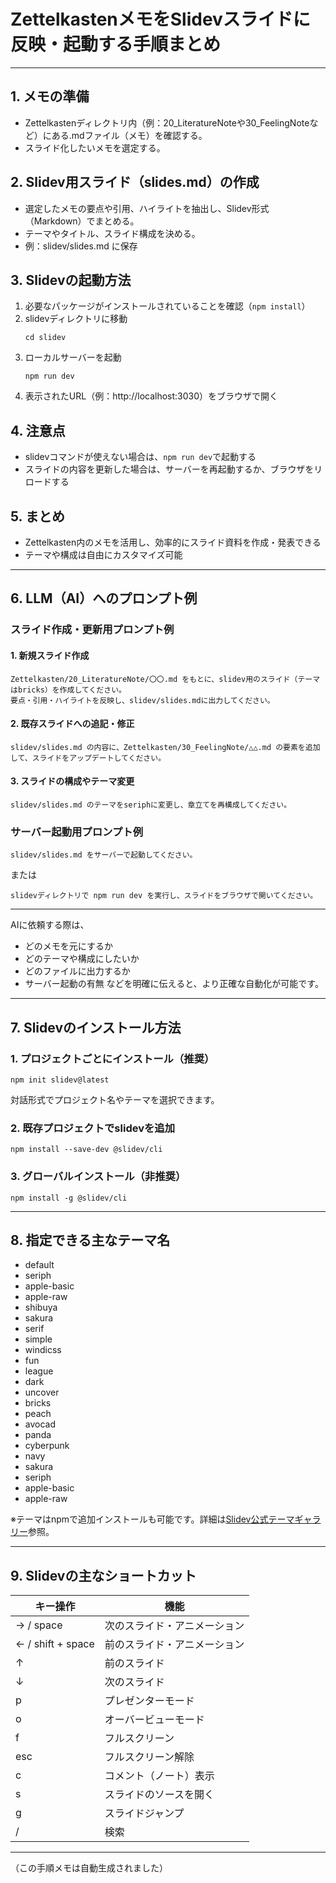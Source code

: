 # ZettelkastenメモをSlidevスライドに反映・起動する手順まとめ

---

## 1. メモの準備

- Zettelkastenディレクトリ内（例：20_LiteratureNoteや30_FeelingNoteなど）にある.mdファイル（メモ）を確認する。
- スライド化したいメモを選定する。

## 2. Slidev用スライド（slides.md）の作成

- 選定したメモの要点や引用、ハイライトを抽出し、Slidev形式（Markdown）でまとめる。
- テーマやタイトル、スライド構成を決める。
- 例：slidev/slides.md に保存

## 3. Slidevの起動方法

1. 必要なパッケージがインストールされていることを確認（`npm install`）
2. slidevディレクトリに移動
   ```
   cd slidev
   ```
3. ローカルサーバーを起動
   ```
   npm run dev
   ```
4. 表示されたURL（例：http://localhost:3030）をブラウザで開く

## 4. 注意点
- slidevコマンドが使えない場合は、`npm run dev`で起動する
- スライドの内容を更新した場合は、サーバーを再起動するか、ブラウザをリロードする

## 5. まとめ
- Zettelkasten内のメモを活用し、効率的にスライド資料を作成・発表できる
- テーマや構成は自由にカスタマイズ可能

---

## 6. LLM（AI）へのプロンプト例

### スライド作成・更新用プロンプト例

#### 1. 新規スライド作成
```
Zettelkasten/20_LiteratureNote/〇〇.md をもとに、slidev用のスライド（テーマはbricks）を作成してください。
要点・引用・ハイライトを反映し、slidev/slides.mdに出力してください。
```

#### 2. 既存スライドへの追記・修正
```
slidev/slides.md の内容に、Zettelkasten/30_FeelingNote/△△.md の要素を追加して、スライドをアップデートしてください。
```

#### 3. スライドの構成やテーマ変更
```
slidev/slides.md のテーマをseriphに変更し、章立てを再構成してください。
```

### サーバー起動用プロンプト例

```
slidev/slides.md をサーバーで起動してください。
```
または
```
slidevディレクトリで npm run dev を実行し、スライドをブラウザで開いてください。
```

---

AIに依頼する際は、
- どのメモを元にするか
- どのテーマや構成にしたいか
- どのファイルに出力するか
- サーバー起動の有無
などを明確に伝えると、より正確な自動化が可能です。

---

## 7. Slidevのインストール方法

### 1. プロジェクトごとにインストール（推奨）
```
npm init slidev@latest
```
対話形式でプロジェクト名やテーマを選択できます。

### 2. 既存プロジェクトでslidevを追加
```
npm install --save-dev @slidev/cli
```

### 3. グローバルインストール（非推奨）
```
npm install -g @slidev/cli
```

---

## 8. 指定できる主なテーマ名

- default
- seriph
- apple-basic
- apple-raw
- shibuya
- sakura
- serif
- simple
- windicss
- fun
- league
- dark
- uncover
- bricks
- peach
- avocad
- panda
- cyberpunk
- navy
- sakura
- seriph
- apple-basic
- apple-raw

※テーマはnpmで追加インストールも可能です。詳細は[Slidev公式テーマギャラリー](https://sli.dev/resources/theme-gallery)参照。

---

## 9. Slidevの主なショートカット

| キー操作                | 機能                         |
|-------------------------|------------------------------|
| → / space               | 次のスライド・アニメーション |
| ← / shift + space       | 前のスライド・アニメーション |
| ↑                       | 前のスライド                 |
| ↓                       | 次のスライド                 |
| p                       | プレゼンターモード           |
| o                       | オーバービューモード         |
| f                       | フルスクリーン               |
| esc                     | フルスクリーン解除           |
| c                       | コメント（ノート）表示       |
| s                       | スライドのソースを開く       |
| g                       | スライドジャンプ             |
| /                       | 検索                        |

---

（この手順メモは自動生成されました） 